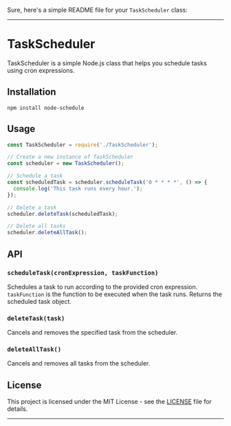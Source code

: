 Sure, here's a simple README file for your `TaskScheduler` class:

---

# TaskScheduler

TaskScheduler is a simple Node.js class that helps you schedule tasks using cron expressions.

## Installation


```
npm install node-schedule
```

## Usage

```javascript
const TaskScheduler = require('./TaskScheduler');

// Create a new instance of TaskScheduler
const scheduler = new TaskScheduler();

// Schedule a task
const scheduledTask = scheduler.scheduleTask('0 * * * *', () => {
  console.log('This task runs every hour.');
});

// Delete a task
scheduler.deleteTask(scheduledTask);

// Delete all tasks
scheduler.deleteAllTask();
```

## API

### `scheduleTask(cronExpression, taskFunction)`

Schedules a task to run according to the provided cron expression. `taskFunction` is the function to be executed when the task runs. Returns the scheduled task object.

### `deleteTask(task)`

Cancels and removes the specified task from the scheduler.

### `deleteAllTask()`

Cancels and removes all tasks from the scheduler.


## License

This project is licensed under the MIT License - see the [LICENSE](LICENSE) file for details.

---

